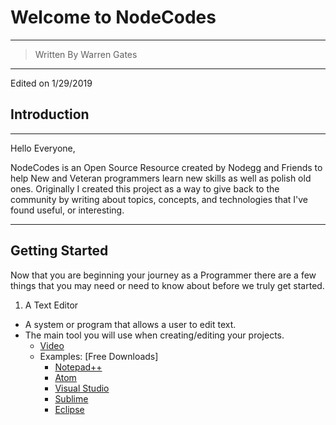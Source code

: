 # Welcome to NodeCodes
---
> Written By Warren Gates
---
Edited on 1/29/2019

## Introduction

---
Hello Everyone,

NodeCodes is an Open Source Resource created by Nodegg and Friends to help New and Veteran programmers learn new skills as well as polish old ones. Originally I created this project as a way to give back to the community by writing about topics, concepts, and technologies that I've found useful, or interesting.

---

## Getting Started

Now that you are beginning your journey as a Programmer there are a few things that you may need or need to know about before we truly get started.

1. A Text Editor
  - A system or program that allows a user to edit text.
  - The main tool you will use when creating/editing your projects.
    - [Video]('https://www.youtube.com/watch?v=x2GXe_Br84E&t=1s')
    - Examples: [Free Downloads]
      - [Notepad++]('https://notepad-plus-plus.org/')
      - [Atom]('https://www.atom.io')
      - [Visual Studio]('https://code.visualstudio.com/')
      - [Sublime]('https://www.sublimetext.com/')
      - [Eclipse]('https://www.eclipse.org/')
